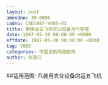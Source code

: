 ```yaml
---
layout: post
amendno: 39-0096
cadno: CAD1987-Y005-03
title: 更换运五飞机农业设备冷气导管
date: 1987-05-30 00:00:00 +0800
effdate: 1987-05-30 00:00:00 +0800
tag: Y005
categories: 中国民航局适航司
author: 张珠江
---
```


##适用范围:
凡装用农业设备的运五飞机

